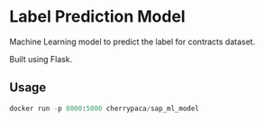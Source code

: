 # Label Prediction Model

Machine Learning model to predict the label for contracts dataset.

Built using Flask.

## Usage

```python
docker run -p 8000:5000 cherrypaca/sap_ml_model
```